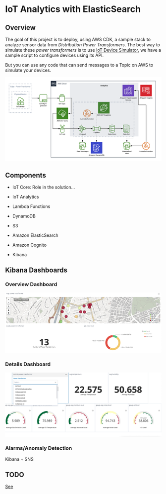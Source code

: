 # IoT Analytics with ElasticSearch

## Overview

The goal of this project is to deploy, using AWS CDK, a sample stack to analyze sensor data from *Distribution Power Transformers*. The best way to simulate these *power transformers* is to use [IoT Device Simulator](https://aws.amazon.com/solutions/implementations/iot-device-simulator/), we have a sample script to configure devices using its API.

But you can use any code that can send messages to a Topic on AWS to simulate your devices.

![IoT Analytics with ElasticSearch architecture](iot-analytics-es-kibana.png "IoT Analytics")

## Components

- IoT Core: Role in the solution...

- IoT Analytics

- Lambda Functions

- DynamoDB

- S3

- Amazon ElasticSearch

- Amazon Cognito

- Kibana

## Kibana Dashboards

### Overview Dashboard

![Overview Dashboard](overview-dashboard.png "Overview Dashboard")

### Details Dashboard

![Details Dashboard](details-dashboard.png "Details Dashboard")

### Alarms/Anomaly Detection

Kibana + SNS

## TODO

[See](TODO.md)

